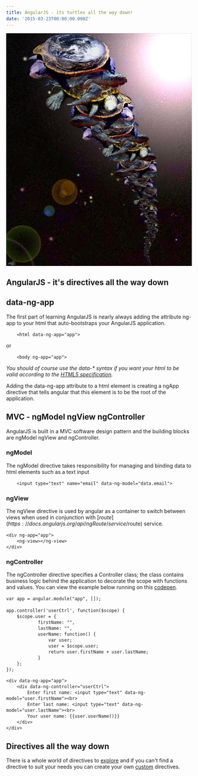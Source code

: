 ```yaml
---
title: AngularJS - its turtles all the way down!
date: '2015-03-23T00:00:00.000Z'
---
```


![alt text ](/images/turtles.jpg "Turtles all the way down")

## AngularJS - it's directives all the way down

## data-ng-app

The first part of learning AngularJS is nearly always adding the attribute ng-app to your html that auto-bootstraps your AngularJS application.

```
	<html data-ng-app="app">
```

or 

```
	<body ng-app="app">
```

<em>You should of course use the data-* syntax if you want your html to be valid according to the [HTML5 specification](http://www.w3.org/TR/2011/WD-html5-20110525/elements.html#embedding-custom-non-visible-data-with-the-data-attributes).</em>

Adding the data-ng-app attribute to a html element is creating a ngApp directive that tells angular that this element is to be the root of the application.

## MVC - ngModel ngView ngController

AngularJS is built in a MVC software design pattern and the building blocks are ngModel ngView and ngController.

### ngModel

The ngModel directive takes responsibility for managing and binding data to html elements such as a text input 

```
	<input type="text" name="email" data-ng-model="data.email">
```

### ngView 

The ngView directive is used by angular as a container to switch between views when used in conjunction with [$route](https://docs.angularjs.org/api/ngRoute/service/$route) service.	
```
<div ng-app="app">
  	<ng-view></ng-view>
</div>
```

### ngController

The ngController directive specifies a Controller class; the class contains business logic behind the application to decorate the scope with functions and values. You can view the example below running on this [codepen](http://codepen.io/NicholasMurray/pen/PwVZbP).

```
var app = angular.module("app", []);

app.controller('userCtrl', function($scope) {
   	$scope.user = {
      		firstName: "",
      		lastName: "",
      		userName: function() {
         		var user;
         		user = $scope.user;
         		return user.firstName + user.lastName;
      		}
   	};
});
```

```
<div data-ng-app="app">
	<div data-ng-controller="userCtrl">
		Enter first name: <input type="text" data-ng-model="user.firstName"><br>
		Enter last name: <input type="text" data-ng-model="user.lastName"><br>
		Your user name: {{user.userName()}}
	</div>
</div>
```

## Directives all the way down

There is a whole world of directives to [explore](https://docs.angularjs.org/api/ng/directive) and if you can't find a directive to suit your needs you can create your own [custom](https://docs.angularjs.org/guide/directive) directives.